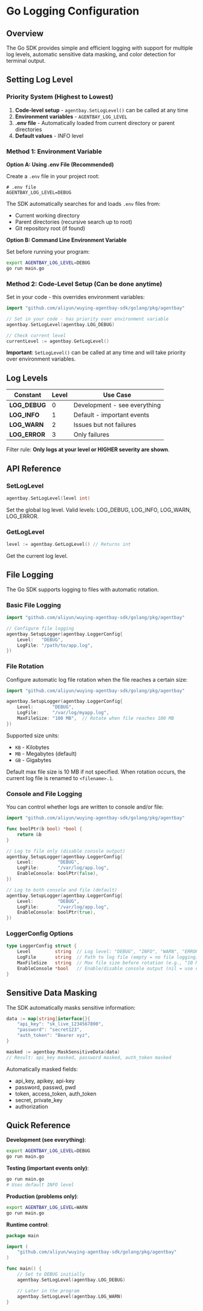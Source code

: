 # Go Logging Configuration

## Overview

The Go SDK provides simple and efficient logging with support for multiple log levels, automatic sensitive data masking, and color detection for terminal output.

## Setting Log Level

### Priority System (Highest to Lowest)

1. **Code-level setup** - `agentbay.SetLogLevel()` can be called at any time
2. **Environment variables** - `AGENTBAY_LOG_LEVEL`
3. **.env file** - Automatically loaded from current directory or parent directories
4. **Default values** - INFO level

### Method 1: Environment Variable

**Option A: Using .env File (Recommended)**

Create a `.env` file in your project root:

```
# .env file
AGENTBAY_LOG_LEVEL=DEBUG
```

The SDK automatically searches for and loads `.env` files from:
- Current working directory
- Parent directories (recursive search up to root)
- Git repository root (if found)

**Option B: Command Line Environment Variable**

Set before running your program:

```bash
export AGENTBAY_LOG_LEVEL=DEBUG
go run main.go
```

### Method 2: Code-Level Setup (Can be done anytime)

Set in your code - this overrides environment variables:

```go
import "github.com/aliyun/wuying-agentbay-sdk/golang/pkg/agentbay"

// Set in your code - has priority over environment variable
agentbay.SetLogLevel(agentbay.LOG_DEBUG)

// Check current level
currentLevel := agentbay.GetLogLevel()
```

**Important**: `SetLogLevel()` can be called at any time and will take priority over environment variables.

## Log Levels

| Constant | Level | Use Case |
|----------|-------|----------|
| **LOG_DEBUG** | 0 | Development - see everything |
| **LOG_INFO** | 1 | Default - important events |
| **LOG_WARN** | 2 | Issues but not failures |
| **LOG_ERROR** | 3 | Only failures |

Filter rule: **Only logs at your level or HIGHER severity are shown**.

## API Reference

### SetLogLevel

```go
agentbay.SetLogLevel(level int)
```

Set the global log level. Valid levels: LOG_DEBUG, LOG_INFO, LOG_WARN, LOG_ERROR.

### GetLogLevel

```go
level := agentbay.GetLogLevel() // Returns int
```

Get the current log level.

## File Logging

The Go SDK supports logging to files with automatic rotation.

### Basic File Logging

```go
import "github.com/aliyun/wuying-agentbay-sdk/golang/pkg/agentbay"

// Configure file logging
agentbay.SetupLogger(agentbay.LoggerConfig{
    Level:   "DEBUG",
    LogFile: "/path/to/app.log",
})
```

### File Rotation

Configure automatic log file rotation when the file reaches a certain size:

```go
import "github.com/aliyun/wuying-agentbay-sdk/golang/pkg/agentbay"

agentbay.SetupLogger(agentbay.LoggerConfig{
    Level:       "DEBUG",
    LogFile:     "/var/log/myapp.log",
    MaxFileSize: "100 MB",  // Rotate when file reaches 100 MB
})
```

Supported size units:
- `KB` - Kilobytes
- `MB` - Megabytes (default)
- `GB` - Gigabytes

Default max file size is 10 MB if not specified. When rotation occurs, the current log file is renamed to `<filename>.1`.

### Console and File Logging

You can control whether logs are written to console and/or file:

```go
import "github.com/aliyun/wuying-agentbay-sdk/golang/pkg/agentbay"

func boolPtr(b bool) *bool {
    return &b
}

// Log to file only (disable console output)
agentbay.SetupLogger(agentbay.LoggerConfig{
    Level:         "DEBUG",
    LogFile:       "/var/log/app.log",
    EnableConsole: boolPtr(false),
})

// Log to both console and file (default)
agentbay.SetupLogger(agentbay.LoggerConfig{
    Level:         "DEBUG",
    LogFile:       "/var/log/app.log",
    EnableConsole: boolPtr(true),
})
```

### LoggerConfig Options

```go
type LoggerConfig struct {
    Level         string  // Log level: "DEBUG", "INFO", "WARN", "ERROR"
    LogFile       string  // Path to log file (empty = no file logging)
    MaxFileSize   string  // Max file size before rotation (e.g., "10 MB", "100 MB", "1 GB")
    EnableConsole *bool   // Enable/disable console output (nil = use default true)
}
```

## Sensitive Data Masking

The SDK automatically masks sensitive information:

```go
data := map[string]interface{}{
    "api_key": "sk_live_1234567890",
    "password": "secret123",
    "auth_token": "Bearer xyz",
}

masked := agentbay.MaskSensitiveData(data)
// Result: api_key masked, password masked, auth_token masked
```

Automatically masked fields:
- api_key, apikey, api-key
- password, passwd, pwd
- token, access_token, auth_token
- secret, private_key
- authorization

## Quick Reference

**Development (see everything)**:
```bash
export AGENTBAY_LOG_LEVEL=DEBUG
go run main.go
```

**Testing (important events only)**:
```bash
go run main.go
# Uses default INFO level
```

**Production (problems only)**:
```bash
export AGENTBAY_LOG_LEVEL=WARN
go run main.go
```

**Runtime control**:
```go
package main

import (
    "github.com/aliyun/wuying-agentbay-sdk/golang/pkg/agentbay"
)

func main() {
    // Set to DEBUG initially
    agentbay.SetLogLevel(agentbay.LOG_DEBUG)

    // Later in the program
    agentbay.SetLogLevel(agentbay.LOG_WARN)
}
```
